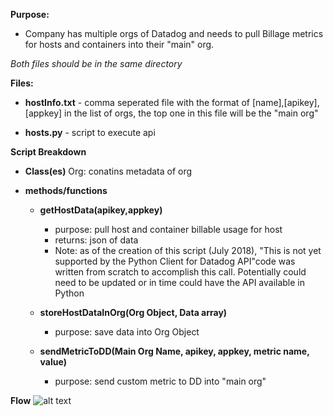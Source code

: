 **Purpose:**
- Company has multiple orgs of Datadog and needs to pull Billage metrics for hosts and containers into their "main" org.
  
  
*Both files should be in the same directory*

**Files:**
- **hostInfo.txt** - comma seperated file with the format of [name],[apikey],[appkey]
    in the list of orgs, the top one in this file will be the "main org"
    
 - **hosts.py** - script to execute api

**Script Breakdown**
- **Class(es)**
      Org: conatins metadata of org

 - **methods/functions**
    - **getHostData(apikey,appkey)**
        - purpose: pull host and container billable usage for host
        - returns: json of data
        - Note: as of the creation of this script (July 2018), "This is not yet supported by the Python Client for Datadog API"code was written from scratch to accomplish this call. Potentially could need to be updated or in time could have the API available in Python

    - **storeHostDataInOrg(Org Object, Data array)**
        - purpose: save data into Org Object
        
    - **sendMetricToDD(Main Org Name, apikey, appkey, metric name, value)**
        - purpose: send custom metric to DD into "main org"
        
**Flow**
![alt text](https://github.com/sellarit9/datadog/HostScriptFlow.png)
